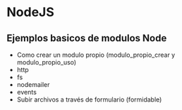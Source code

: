 # NodeJS

## Ejemplos basicos de modulos Node 
- Como crear un modulo propio (modulo_propio_crear y modulo_propio_uso)
- http
- fs
- nodemailer
- events
- Subir archivos a través de formulario (formidable)